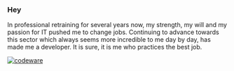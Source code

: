 ### Hey

In professional retraining for several years now, my strength, my will and my passion for IT pushed me to change jobs. Continuing to advance towards this sector which always seems more incredible to me day by day, has made me a developer. It is sure, it is me who practices the best job.

[![codeware](https://www.codewars.com/users/psychodarksiider/badges/large)](https://www.codewars.com/users/psychodarksiider)
